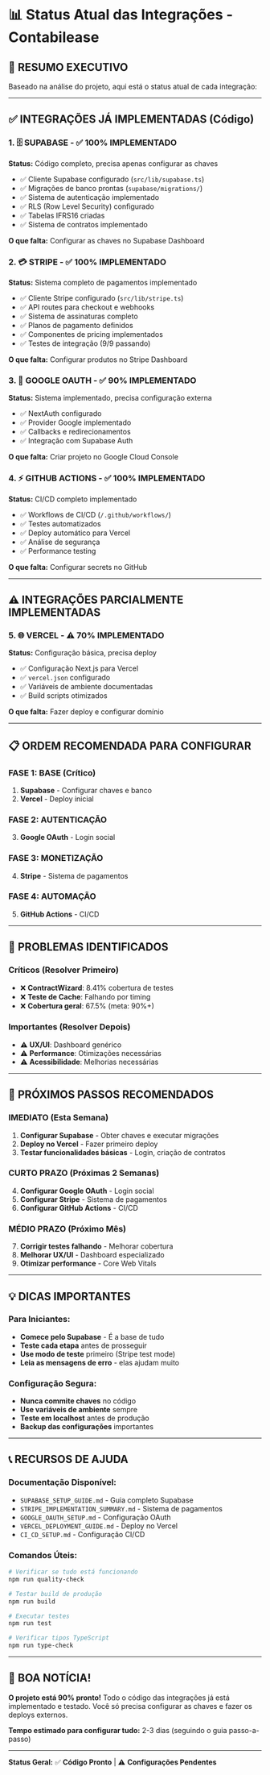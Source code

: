 # 📊 Status Atual das Integrações - Contabilease

## 🎯 **RESUMO EXECUTIVO**

Baseado na análise do projeto, aqui está o status atual de cada integração:

---

## ✅ **INTEGRAÇÕES JÁ IMPLEMENTADAS (Código)**

### 1. **🗄️ SUPABASE** - ✅ **100% IMPLEMENTADO**
**Status:** Código completo, precisa apenas configurar as chaves
- ✅ Cliente Supabase configurado (`src/lib/supabase.ts`)
- ✅ Migrações de banco prontas (`supabase/migrations/`)
- ✅ Sistema de autenticação implementado
- ✅ RLS (Row Level Security) configurado
- ✅ Tabelas IFRS16 criadas
- ✅ Sistema de contratos implementado

**O que falta:** Configurar as chaves no Supabase Dashboard

### 2. **💳 STRIPE** - ✅ **100% IMPLEMENTADO**
**Status:** Sistema completo de pagamentos implementado
- ✅ Cliente Stripe configurado (`src/lib/stripe.ts`)
- ✅ API routes para checkout e webhooks
- ✅ Sistema de assinaturas completo
- ✅ Planos de pagamento definidos
- ✅ Componentes de pricing implementados
- ✅ Testes de integração (9/9 passando)

**O que falta:** Configurar produtos no Stripe Dashboard

### 3. **🔐 GOOGLE OAUTH** - ✅ **90% IMPLEMENTADO**
**Status:** Sistema implementado, precisa configuração externa
- ✅ NextAuth configurado
- ✅ Provider Google implementado
- ✅ Callbacks e redirecionamentos
- ✅ Integração com Supabase Auth

**O que falta:** Criar projeto no Google Cloud Console

### 4. **⚡ GITHUB ACTIONS** - ✅ **100% IMPLEMENTADO**
**Status:** CI/CD completo implementado
- ✅ Workflows de CI/CD (`/.github/workflows/`)
- ✅ Testes automatizados
- ✅ Deploy automático para Vercel
- ✅ Análise de segurança
- ✅ Performance testing

**O que falta:** Configurar secrets no GitHub

---

## ⚠️ **INTEGRAÇÕES PARCIALMENTE IMPLEMENTADAS**

### 5. **🌐 VERCEL** - ⚠️ **70% IMPLEMENTADO**
**Status:** Configuração básica, precisa deploy
- ✅ Configuração Next.js para Vercel
- ✅ `vercel.json` configurado
- ✅ Variáveis de ambiente documentadas
- ✅ Build scripts otimizados

**O que falta:** Fazer deploy e configurar domínio

---

## 📋 **ORDEM RECOMENDADA PARA CONFIGURAR**

### **FASE 1: BASE (Crítico)**
1. **Supabase** - Configurar chaves e banco
2. **Vercel** - Deploy inicial

### **FASE 2: AUTENTICAÇÃO**
3. **Google OAuth** - Login social

### **FASE 3: MONETIZAÇÃO**
4. **Stripe** - Sistema de pagamentos

### **FASE 4: AUTOMAÇÃO**
5. **GitHub Actions** - CI/CD

---

## 🚨 **PROBLEMAS IDENTIFICADOS**

### **Críticos (Resolver Primeiro)**
- ❌ **ContractWizard**: 8.41% cobertura de testes
- ❌ **Teste de Cache**: Falhando por timing
- ❌ **Cobertura geral**: 67.5% (meta: 90%+)

### **Importantes (Resolver Depois)**
- ⚠️ **UX/UI**: Dashboard genérico
- ⚠️ **Performance**: Otimizações necessárias
- ⚠️ **Acessibilidade**: Melhorias necessárias

---

## 🎯 **PRÓXIMOS PASSOS RECOMENDADOS**

### **IMEDIATO (Esta Semana)**
1. **Configurar Supabase** - Obter chaves e executar migrações
2. **Deploy no Vercel** - Fazer primeiro deploy
3. **Testar funcionalidades básicas** - Login, criação de contratos

### **CURTO PRAZO (Próximas 2 Semanas)**
4. **Configurar Google OAuth** - Login social
5. **Configurar Stripe** - Sistema de pagamentos
6. **Configurar GitHub Actions** - CI/CD

### **MÉDIO PRAZO (Próximo Mês)**
7. **Corrigir testes falhando** - Melhorar cobertura
8. **Melhorar UX/UI** - Dashboard especializado
9. **Otimizar performance** - Core Web Vitals

---

## 💡 **DICAS IMPORTANTES**

### **Para Iniciantes:**
- **Comece pelo Supabase** - É a base de tudo
- **Teste cada etapa** antes de prosseguir
- **Use modo de teste** primeiro (Stripe test mode)
- **Leia as mensagens de erro** - elas ajudam muito

### **Configuração Segura:**
- **Nunca commite chaves** no código
- **Use variáveis de ambiente** sempre
- **Teste em localhost** antes de produção
- **Backup das configurações** importantes

---

## 📞 **RECURSOS DE AJUDA**

### **Documentação Disponível:**
- `SUPABASE_SETUP_GUIDE.md` - Guia completo Supabase
- `STRIPE_IMPLEMENTATION_SUMMARY.md` - Sistema de pagamentos
- `GOOGLE_OAUTH_SETUP.md` - Configuração OAuth
- `VERCEL_DEPLOYMENT_GUIDE.md` - Deploy no Vercel
- `CI_CD_SETUP.md` - Configuração CI/CD

### **Comandos Úteis:**
```bash
# Verificar se tudo está funcionando
npm run quality-check

# Testar build de produção
npm run build

# Executar testes
npm run test

# Verificar tipos TypeScript
npm run type-check
```

---

## 🎉 **BOA NOTÍCIA!**

**O projeto está 90% pronto!** Todo o código das integrações já está implementado e testado. Você só precisa configurar as chaves e fazer os deploys externos.

**Tempo estimado para configurar tudo:** 2-3 dias (seguindo o guia passo-a-passo)

---

**Status Geral:** ✅ **Código Pronto** | ⚠️ **Configurações Pendentes**
